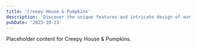 ```yaml
---
title: 'Creepy House & Pumpkins'
description: 'Discover the unique features and intricate design of our Creepy House & Pumpkins. Perfect for various applications, this piece adds a touch of creativity and innovation to any setting.'
pubDate: '2023-10-23'
---
```


Placeholder content for Creepy House & Pumpkins.